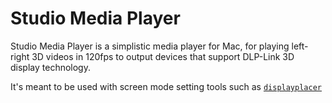 Studio Media Player
===================

Studio Media Player is a simplistic media player for Mac, for playing
left-right 3D videos in 120fps to output devices that support DLP-Link
3D display technology.

It's meant to be used with screen mode setting tools such as 
[`displayplacer`](https://jakehilborn.github.io/displayplacer/)
